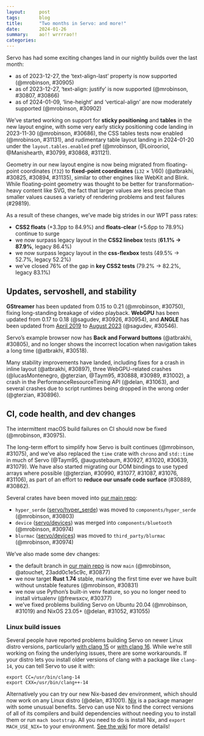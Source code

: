```yaml
---
layout:     post
tags:       blog
title:      "Two months in Servo: and more!"
date:       2024-01-26
summary:    ao!! wrrrrao!!
categories:
---
```


Servo has had some exciting changes land in our nightly builds over the last month:

- as of 2023-12-27, the ‘text-align-last’ property is now supported (@mrobinson, #30905)
- as of 2023-12-27, ‘text-align: justify’ is now supported (@mrobinson, #30807, #30866)
- as of 2024-01-09, ‘line-height’ and ‘vertical-align’ are now moderately supported (@mrobinson, #30902)

We’ve started working on support for **sticky positioning** and **tables** in the new layout engine, with some very early sticky positioning code landing in 2023-11-30 (@mrobinson, #30686), the CSS tables tests now enabled (@mrobinson, #31131), and rudimentary table layout landing in 2024-01-20 under the `layout.tables.enabled` pref (@mrobinson, @Loirooriol, @Manishearth, #30799, #30868, #31121).

Geometry in our new layout engine is now being migrated from floating-point coordinates (`f32`) to **fixed-point coordinates** (`i32` × 1/60) (@atbrakhi, #30825, #30894, #31135), similar to other engines like WebKit and Blink.
While floating-point geometry was thought to be better for transformation-heavy content like SVG, the fact that larger values are less precise than smaller values causes a variety of rendering problems and test failures (#29819).

As a result of these changes, we’ve made big strides in our WPT pass rates:

- **CSS2 floats** (+3.3pp to 84.9%) and **floats-clear** (+5.6pp to 78.9%) continue to surge
- we now surpass legacy layout in the **CSS2 linebox** tests (**61.1% → 87.9%**, legacy 86.4%)
- we now surpass legacy layout in the **css-flexbox** tests (49.5% → 52.7%, legacy 52.2%)
- we’ve closed 76% of the gap in **key CSS2 tests** (79.2% → 82.2%, legacy 83.1%)

## Updates, servoshell, and stability

**GStreamer** has been updated from 0.15 to 0.21 (@mrobinson, #30750), fixing long-standing breakage of video playback.
**WebGPU** has been updated from 0.17 to 0.18 (@sagudev, #30926, #30954), and **ANGLE** has been updated from [April 2019](https://chromium.googlesource.com/angle/angle/+/refs/heads/chromium/3729) to [August 2023](https://chromium.googlesource.com/angle/angle/+/refs/heads/chromium/5359) (@sagudev, #30546).

Servo’s example browser now has **Back and Forward buttons** (@atbrakhi, #30805), and no longer shows the incorrect location when navigation takes a long time (@atbrakhi, #30518).

Many stability improvements have landed, including fixes for a crash in inline layout (@atbrakhi, #30897), three WebGPU-related crashes (@lucasMontenegro, @gterzian, @Taym95, #30888, #30989, #31002), a crash in the PerformanceResourceTiming API (@delan, #31063), and several crashes due to script runtimes being dropped in the wrong order (@gterzian, #30896).

## CI, code health, and dev changes

The intermittent macOS build failures on CI should now be fixed (@mrobinson, #30975).

The long-term effort to simplify how Servo is built continues (@mrobinson, #31075), and we’ve also replaced the `time` crate with `chrono` and `std::time` in much of Servo (@Taym95, @augustebaum, #30927, #31020, #30639, #31079).
We have also started migrating our DOM bindings to use typed arrays where possible (@gterzian, #30990, #31077, #31087, #31076, #31106), as part of an effort to **reduce our unsafe code surface** (#30889, #30862).

Several crates have been moved into [our main repo](https://github.com/servo/servo):

* `hyper_serde` ([servo/hyper_serde](https://github.com/servo/hyper_serde)) was moved to `components/hyper_serde` (@mrobinson, #30803)
* `device` ([servo/devices](https://github.com/servo/devices)) was merged into `components/bluetooth` (@mrobinson, #30974)
* `blurmac` ([servo/devices](https://github.com/servo/devices)) was moved to `third_party/blurmac` (@mrobinson, #30974)

We’ve also made some dev changes:

- the default branch in [our main repo](https://github.com/servo/servo) is now `main` (@mrobinson, @atouchet, 23add0c1e5c9c, #30877)
- we now target **Rust 1.74** stable, marking the first time ever we have built without unstable features (@mrobinson, #30831)
- we now use Python’s built-in venv feature, so you no longer need to install virtualenv (@frewsxcv, #30377)
- we’ve fixed problems building Servo on Ubuntu 20.04 (@mrobinson, #31019) and NixOS 23.05+ (@delan, #31052, #31055)

### Linux build issues

Several people have reported problems building Servo on newer Linux distro versions, particularly [with clang 15](https://github.com/servo/servo/issues/31059) or [with clang 16](https://github.com/servo/servo/issues/30587).
While we’re still working on fixing the underlying issues, there are some workarounds.
If your distro lets you install older versions of clang with a package like `clang-14`, you can tell Servo to use it with:

```
export CC=/usr/bin/clang-14
export CXX=/usr/bin/clang++-14
```

Alternatively you can try our new Nix-based dev environment, which should now work on any Linux distro (@delan, #31001).
[Nix](https://nixos.org/manual/nix/stable/) is a package manager with some unusual benefits.
Servo can use Nix to find the correct versions of all of its compilers and build dependencies without needing you to install them or run `mach bootstrap`.
All you need to do is install Nix, and `export MACH_USE_NIX=` to your environment.
[See the wiki](https://github.com/servo/servo/wiki/Building#nix-on-other-distros) for more details!

<!--
    - layout
        - DONE sticky
        - DONE tables
        - inline
        - DONE Au
        - DONE wpt
    - xtermjs
    - updates
        - DONE angle
        - DONE webgpu
    - DONE minibrowser
    - DONE stability
    - ci
        - macOS
        - android
    - health
    - dev
        - DONE nix
        - DONE rust stable
-->

<!--
    based on
    - wpt dashboard
        prev	cur	legacy		delta	gap	ratio		
        79.2	82.2	83.1		3.0	3.9	76.9%		focus
        81.6	84.9	53.5		3.3	-28.1	-11.7%		floats
        73.3	78.9	68.2		5.6	-5.1	-109.8%		floats-clear
        61.1	87.9	86.4		26.8	25.3	105.9%		linebox !!
        78.1	78.8	87.5		0.7	9.4	7.4%		normal-flow
        87.6	88.2	81.1		0.6	-6.5	-9.2%		positioning
        60.5	61.8	60.1		1.3	-0.4	-325.0%		cssom
        44.6	48.6	44.2		4.0	-0.4	-1000.0%		css-position
        49.5	52.7	52.2		3.2	2.7	118.5%		css-flexbox !!
        8.2	30.8	36.8		22.6	28.6	79.0%		tables, css-tables
        39.9	44.2	35.6		4.3	-4.3	-100.0%		/css/csstext
        60.3	62.5	63.5		2.2	3.2	68.8%		/css
    - commits in nightlies 2023-11-28 through 2023-11-27
        >>> 2023-11-28T11:16:56Z
        >>> 2023-11-29T06:07:54Z
        >>> 2023-11-30T05:57:47Z
            +++ a05598402e8b21948e1ee9567dca76a491bd266e	https://github.com/servo/servo/pull/30686	Add initial support for sticky positioning for non-legacy layout (#30686)
        >>> 2023-12-01T05:53:38Z
        +++ f1c291853e331329271efba52a03ba5049e8358b	https://github.com/servo/servo/pull/30740	Stop sending " " to linebreaker for replaced content (#30740)
        >>> 2023-12-02T06:08:38Z
            +++ 604979e367faa6aa09805e8fa0223b8883ea009d	https://github.com/servo/servo/pull/30508	Replace script_plugins with a clippy like rustc driver (named crown) (#30508)
        +++ cdbd60fe53f64f08efcf9715c4655e38cd1d7ddd	https://github.com/servo/servo/pull/30800	Extend character-based soft wrap prevention to before atomics (#30800)
        >>> 2023-12-03T05:57:33Z
        >>> 2023-12-04T06:02:05Z
        >>> 2023-12-11T05:28:33Z
        warning: not reachable from default branch: 2668a0a43a19643922409e623880558dedfb4b98
            +++ e2743c61414f5d9cc0cd2d41dcc5c1d29f0b2d17	https://github.com/servo/servo/pull/30546	Bump mozangle to 0.5.0 (#30546)
            +++ 117d59d393cf7926063e8723934fec97fd61d713	https://github.com/servo/servo/pull/30377	Replace virtualenv with Python's built-in venv (#30377)
            +++ 7e82c5c957821f1328484e90becec0cfb5572938	https://github.com/servo/servo/pull/30831	Compile Servo with the latest version of rust stable (#30831)
        +++ bbc35b682f0fb926364e5800d20f77bba944a020	https://github.com/servo/servo/pull/30830	Remove thinlto servobuild.config option (#30830)
        +++ e7c412e7cae750c0eeb6374e14bbf8442eb2cacd	https://github.com/servo/servo/pull/30829	Remove clean_rmeta from crown test (#30829)
            +++ a326a60c1646cde1a8b34b70d7f632b341644d0a	https://github.com/servo/servo/pull/30805	Minibrowser: Add Back and Forward navigation (#30805)
        +++ 8ded1072ceda45e8f8b7716f5779c63996d7e653	https://github.com/servo/servo/pull/30823	Re-use the TextMetrics data structure in the Layout 2020 fragment tree (#30823)
            +++ f0b41623286a010cb021cd2debfa6b1be3b36b5d	https://github.com/servo/servo/pull/30799	Add initial support for table box tree construction (#30799)
            +++ 63701b338cd807dc237be4f3f0771a1fff933f09	https://github.com/servo/servo/pull/30820	Fix the upload docs action after renaming `master` to `main` (#30820)
            +++ ea8cd36f0d0c4485b0872774661de34c439d35c0	https://github.com/servo/servo/pull/30518	Fix the location url that reverts to the old value while loading (#30518)
            +++ 23add0c1e5c9cbdf0301b891d265e363d049532b	Rename the `master` branch to `main`
        >>> 2023-12-12T06:15:50Z
        +++ 1105eb66e9ce43f0f2ea6c6b5cea5e72394eee3f	https://github.com/servo/servo/pull/30848	Use os version in taplo cache-key & setuptools 65 in py3.8 (#30848)
            +++ 9f7afe595a11d32859b45bf3bf2fd36ee5ae46e7	https://github.com/servo/servo/pull/30836	Update mozjs (#30836)
            +++ a315bec4ed73c7c0ef89f120c8f52e2609f9028b	https://github.com/servo/servo/pull/30825	Use app units in replaced elements (#30825)
        >>> 2023-12-13T06:06:44Z
            +++ 17f3c45d4ff597dc1e179d89784bb5f57b4c03d7	https://github.com/servo/servo/pull/30767	Add initial support for offscreen rendering (#30767)
            +++ 97e6c72f5767e1cd754c82317a21aa222c5d968b	https://github.com/servo/servo/pull/30840	Add multiview feature flag in compositing and constellation (#30840)
            +++ 8a226fdb1975ae1df8d1a673eb3dca9f2bb771aa	https://github.com/servo/servo/pull/30841	constellation: notify embedder when events are hit-tested to browsers (#30841)
        >>> 2023-12-14T06:16:19Z
        >>> 2023-12-27T06:06:58Z
            +++ 7973cb64586d94a6987562fe6f180ac29ef0e971	https://github.com/servo/servo/pull/30926	Update wgpu to 0.18.1 (#30926)
        +++ 1f0f50b22bb43e965febf31f5a436113f2958725	https://github.com/servo/servo/pull/30912	Customizable wpt options and profile in workflows (#30912)
            +++ 81f5157522ae320068515571a371aa3b72de0cfa	https://github.com/servo/servo/pull/30868	Add support for table fixups (#30868)
            +++ 709d00583fb28fb668f10eab1f2f16f07c331078	https://github.com/servo/servo/pull/30866	layout: Make all word separators justification opportunities (#30866)
            +++ 74798c4b7bf173fc99b96e219c6c2cab136d5c4c	https://github.com/servo/servo/pull/30905	layout: Add support for `text-align-last` (#30905)
            +++ a9bf29cf8aede9771a16922c98cc933ce84b2ccc	https://github.com/servo/servo/pull/30897	Fix crash caused by arithmetic underflow in layout2020 (#30897)
        +++ abb017b8543efea54b732efa2846b25c949985c9	https://github.com/servo/servo/pull/30898	script: Allow moving back to non-quirks mode (#30898)
            +++ 256ab5353b9145dbda103ec48cf4d10f32f6912a	https://github.com/servo/servo/pull/30888	These changes fix #30843 (#30888) Fix a crash in WebGPU when WebGPU is disabled
            +++ e4aed3d06a8a1ef6e7af142f02be95ce2a3065cb	https://github.com/servo/servo/pull/30877	Update branch name to main (#30877)
            +++ ccf0b739dfca312a65002c443fb09537aa27225b	https://github.com/servo/servo/pull/30807	Add basic support for `text-align: justify` (#30807)
            +++ 569c4a8823369678870e1b5f50a2c484d32fb687	https://github.com/servo/servo/pull/30803	Integrate hyper_serde into Servo source (#30803)
        >>> 2023-12-28T06:04:45Z
        >>> 2023-12-29T06:03:36Z
            +++ e79171ec01199ba7100c0ad90576a6ec5705d80c	https://github.com/servo/servo/pull/30954	Update WebGPU CTS (#30954)
        >>> 2023-12-30T06:12:29Z
        >>> 2023-12-31T06:14:24Z
        >>> 2024-01-01T06:08:41Z
        >>> 2024-01-02T06:15:51Z
        +++ 7964a4f582d5697e0ea55203dd4ec25d69dbed97	https://github.com/servo/servo/pull/30963	Unfork and upgrade jemallocator (#30963)
        >>> 2024-01-03T06:11:55Z
            +++ 3353db71d232ed3e6108950e21a6dba6360e6d57	https://github.com/servo/servo/pull/30975	Fail gracefully when DMG smoketest fails (#30975)
        >>> 2024-01-04T06:14:15Z
            +++ f44ff83c20b82d1f3272d9389563e30f0d3c9700	https://github.com/servo/servo/pull/30989	WebGPU: always send exit message to script before exiting (#30989)
            +++ 65cbc95d38819e9b3d5870953015a9e7963a0ace	https://github.com/servo/servo/pull/30927	Replace time with std::time in components/devtools (#30927)
        +++ 0dbba9b6ffe0507011337c27c2709f6c4cebe1c0	https://github.com/servo/servo/pull/30973	Download Windows GStreamer dependencies from GitHub (#30973)
        >>> 2024-01-05T06:16:06Z
        +++ c219204084b8f8a747ebd37ec75472c1b7e97411	https://github.com/servo/servo/pull/30987	Fix crown on NixOS (#30987)
            +++ 90a9300f698aa266db47b336f3fcd7d6680b4d65	https://github.com/servo/servo/pull/30896	Script: ensure child JS runtimes are dropped before parent (#30896)
        >>> 2024-01-08T06:07:00Z
            +++ 79a0f76d26d43c7f6e38a60fbe2ec6bed1510543	https://github.com/servo/servo/pull/31019	Fix the build on Ubuntu 20.04 (#31019)
        +++ 9a1d7aabd71fe82c9420abdc33a6a9ba0f8eac52	https://github.com/servo/servo/pull/31003	bootstrap: Adding more output when installing dependencies (#31003)
            +++ 7fa4ea9740edccc93672d8cc428f6e9d4575a036	https://github.com/servo/servo/pull/30750	Upgrade media / GStreamer / GLib (#30750) 0.15 -> 0.21
        >>> 2024-01-09T06:16:45Z
            +++ aa073c3dcaffe30c7a6e272ba4ef5121c090f1bf	https://github.com/servo/servo/pull/30902	layout: Implement support for `line-height` and `vertical-align` (#30902)
        >>> 2024-01-10T06:16:53Z
            +++ 94a3c49a807626ecddb7f062e6856e9e0d66baca	https://github.com/servo/servo/pull/31001	Allow building with Nix on Linux distros other than NixOS (#31001)
            +++ 6a804cd775e3976103269ac54ae997a3accc8618	https://github.com/servo/servo/pull/30974	Integrate the `devices` respository (#30974)
            +++ fddc4a430fca591152c69f0793ab946dcdc81617	https://github.com/servo/servo/pull/31002	Fix failed request for adapter when not available (#31002)
        >>> 2024-01-11T06:08:02Z
            +++ 92196d985dceb0ca708b097e2a847b255d8387c8	https://github.com/servo/servo/pull/31020	Replace time with std::time in components/metrics & components/shared (#31020)
            +++ 17ffbbdd11b47d577bdfe4318c36bcb5de365b18	https://github.com/servo/servo/pull/31052	Nix: bump nixpkgs to nixos-23.05 (except gnumake) (#31052)
        >>> 2024-01-12T06:07:36Z
            +++ e145c512347807cdf44537fdfa83f2a5dda05b5a	https://github.com/servo/servo/pull/30990	WebIDL: use FLoat32Array  (#30990)
            +++ 90f70e3408e1d4b3f378e50f9f051cb00c77c446	https://github.com/servo/servo/pull/31063	Fix underflow in PerformanceResourceTiming API (#31063)
            +++ 1f1cf1499d1e249c58fb3ac8986e62cf0d796497	https://github.com/servo/servo/pull/31055	Nix: bump nixpkgs to nixos-unstable (#31055)
        >>> 2024-01-13T06:04:19Z
            +++ abb54f7832682bad1545b307a545a7ba977ef209	https://github.com/servo/servo/pull/31075	build: Don't add the `neon` feature for arm and aarch64 (#31075)
        >>> 2024-01-14T06:05:53Z
        >>> 2024-01-15T06:10:05Z
        >>> 2024-01-16T06:18:19Z
            +++ efa38c67fe6bdec751739bb3a0a6d159f2b695c8	https://github.com/servo/servo/pull/31091	ci: Remove the nightly-rust workflow (#31091)
        +++ 0d240b8713fb5cd933d348e668ab02a53859282b	https://github.com/servo/servo/pull/31088	deps: Raise the Python requirement to 3.10 (#31088)
        >>> 2024-01-17T06:09:03Z
            +++ 8c53a8c745ab2a5b660d6f170e74b4fecca189c1	https://github.com/servo/servo/pull/31077	use FLoat32Array in XRView (#31077)
            +++ 9654363c187ee549b82bca8c4e3098e4c20c7287	https://github.com/servo/servo/pull/30639	script: Start replacing `time` with `std::time` and `chrono`  (#30639)
        >>> 2024-01-18T06:17:19Z
            +++ 580062228bb083ccdc2144a43491bc4f916c57ad	https://github.com/servo/servo/pull/31079	Replace time with std::time in components/net (#31079)
        +++ d86e713a9cb5be2555d63bd477d47d440fa8c832	https://github.com/servo/servo/pull/31092	build: Clean up post-build copy of Windows DLLs (#31092)
            +++ f76982e2e7f411e2e2fd8e6dbfe92a080acefc54	https://github.com/servo/servo/pull/31087	script: Use FLoat32Array in XRRay (#31087)
            +++ 6a7b450478f69d9d83b0936a0ab28ac2d94761d4	https://github.com/servo/servo/pull/31076	use FLoat32Array in XRRigidTransform (#31076)
        >>> 2024-01-19T06:05:45Z
            +++ 8e5f28839cde6b9ee5cd7cb4f8c27ff0ae10a86c	https://github.com/servo/servo/pull/31120	Revert "Replace time with std::time in components/net (#31079)" (#31120)
        >>> 2024-01-20T06:04:40Z
            +++ fc31e69f79a68408fdd376a52942587a8fca9170	https://github.com/servo/servo/pull/31121	layout: Add *very* basic support for table layout (#31121)
            +++ 3d520f266800e0035c429ddf2a3b45922f502ebd	https://github.com/servo/servo/pull/30894	Use App units in flow layout (#30894)
            +++ 734eb469549db22b070d86bb13a8bd167d5d1e8e	https://github.com/servo/servo/pull/31131	wpt: Unskip the `css-tables suite (#31131)
            +++ 9d2c102fa0cc034b2bde51d27cd6c0e7f3cafa30	https://github.com/servo/servo/pull/31106	Use FLoat32Array in GamepadPose (#31106)
        >>> 2024-01-21T06:06:07Z
        >>> 2024-01-22T06:08:36Z
        >>> 2024-01-23T06:22:19Z
        +++ d7de206dbd459e8c8bf121f73755d12569c6cc55	https://github.com/servo/servo/pull/31086	Preliminary Android build support (#31086)
        >>> 2024-01-24T06:17:36Z
        +++ 5d7e2a823985a8314b10dc363eb191c0d4330424	https://github.com/servo/servo/pull/31123	Implement Event.composedPath (#31123)
        +++ 54fb381a0a4c070bac75e9f602bf905fa101194d	https://github.com/servo/servo/pull/31133	layout: Convert layout internal display to inline for replaced elements (#31133)
        +++ 7de0486e2e67a17e4cdcc881c7f3bd3fd1a66fb6	https://github.com/servo/servo/pull/31161	layout: Count word separators as justification opportunities when trimming whitespace (#31161)
        +++ dc2df7b02767004f0900055d985ecfc6cd874c9a	https://github.com/servo/servo/pull/31148	build: Add support for Visual Studio 2022 and VC143 DLLs (#31148)
            +++ 45af1198aa05882d6433642c45d1cd329f145782	https://github.com/servo/servo/pull/31135	Layout: use `Au` in `ContentSizes`  (#31135)
        >>> 2024-01-25T06:07:31Z
        +++ eb95703325aeb48d5f56a8da5b258bad608dd632	https://github.com/servo/servo/pull/30842	constellation: focusing and closing webviews (#30842)
-->

<!--
$ tools/list-commits-by-nightly.sh ~/code/servo 2>&1 | tee /dev/stderr | xclip -sel clip
From https://github.com/servo/servo
 * branch                  HEAD       -> FETCH_HEAD
>>> 2023-11-28T11:16:56Z
    81a38bde8cc0359efc32f2661fa5e4db33b38446	https://github.com/servo/servo/pull/30792	ci: do not set LIBCLANG_PATH for nightly build (#30792)
    0b2456b1eb8d251dd2f997d1e1958f23f5e4b777	https://github.com/servo/servo/pull/30791	build(deps): bump proc-macro2 from 1.0.69 to 1.0.70 (#30791)
    3a036a639e6cb5e4c0546de3adfde00e0b3e8d15	https://github.com/servo/servo/pull/30790	build(deps): bump js-sys from 0.3.65 to 0.3.66 (#30790)
    cccf8c2ffeeb3015ee5c3312bcf34e2caf48742f	https://github.com/servo/servo/pull/30789	build(deps): bump wasm-bindgen from 0.2.88 to 0.2.89 (#30789)
    139df1c73bba43a3fc6032bfc0f5518e9d87e856	https://github.com/servo/servo/pull/30783	Sync WPT with upstream (26-11-2023) (#30783)
    76401823f272754ba851a6fcbf0e4a63d074824e	https://github.com/servo/servo/pull/30775	build(deps): bump url from 2.4.1 to 2.5.0 (#30775)
    d10688b5ef3dceb2b8a0e5ca4e089cba12bca0cd	https://github.com/servo/servo/pull/30787	ci: use ubuntu 20.04 for nightly builds on linux (#30787)
>>> 2023-11-29T06:07:54Z
    bab2b58216f8845b3ecc8e0eaeba3b7175034f64	https://github.com/servo/servo/pull/30794	build(deps): bump errno from 0.3.7 to 0.3.8 (#30794)
    8f3491393f90678db6c65cc02ffe6c2403ece5ac	https://github.com/servo/servo/pull/30793	build(deps): bump web-sys from 0.3.65 to 0.3.66 (#30793)
>>> 2023-11-30T05:57:47Z
    53b0fa827d37f3f7127470371d12d2a1c917e396	https://github.com/servo/servo/pull/30796	Fix build script error.because starting with Python 3.9, the util module was moved from importlib to a separate top-level module called importlib.util. Therefore, if you are using Python 3.9 or later and you receive an AttributeError stating that module 'importlib' has no attribute 'util', it is likely due to a compatibility issue with your code. You can fix this issue by updating your code to import importlib.util directly (#30796)
    dd9366bfe7a76b3bee953632fa76b95d55618e3c	https://github.com/servo/servo/pull/30798	build(deps): bump ring from 0.17.5 to 0.17.6 (#30798)
+++ a05598402e8b21948e1ee9567dca76a491bd266e	https://github.com/servo/servo/pull/30686	Add initial support for sticky positioning for non-legacy layout (#30686)
>>> 2023-12-01T05:53:38Z
    b125bb6b6aa095fc287f279a13e6ff423deb3b0f	https://github.com/servo/servo/pull/30801	build(deps): bump core-foundation from 0.9.3 to 0.9.4 (#30801)
+++ f1c291853e331329271efba52a03ba5049e8358b	https://github.com/servo/servo/pull/30740	Stop sending " " to linebreaker for replaced content (#30740)
>>> 2023-12-02T06:08:38Z
    7bcb25c85c98c367c6423ebc0fed964dd08cad56	https://github.com/servo/servo/pull/30812	build(deps): bump slotmap from 1.0.6 to 1.0.7 (#30812)
    d837eb905518d0849f16a39ba343bdaffef1732f	https://github.com/servo/servo/pull/30809	build(deps): bump linux-raw-sys from 0.4.11 to 0.4.12 (#30809)
    49e8517b3a35009abedd10d08cc8f8faadd6e029	https://github.com/servo/servo/pull/30810	build(deps): bump core-graphics-types from 0.1.2 to 0.1.3 (#30810)
    20a122c2f6a1a97cf39938bc90b0d91cc198f0c7	https://github.com/servo/servo/pull/30804	Use git2 version of vergen (#30804)
+++ 604979e367faa6aa09805e8fa0223b8883ea009d	https://github.com/servo/servo/pull/30508	Replace script_plugins with a clippy like rustc driver (named crown) (#30508)
    20a73721de2f1a8a0b29905617783148bd3cfaff	https://github.com/servo/servo/pull/30806	Remove a comment that is no longer valid (#30806)
+++ cdbd60fe53f64f08efcf9715c4655e38cd1d7ddd	https://github.com/servo/servo/pull/30800	Extend character-based soft wrap prevention to before atomics (#30800)
>>> 2023-12-03T05:57:33Z
>>> 2023-12-04T06:02:05Z
>>> 2023-12-11T05:28:33Z
warning: not reachable from default branch: 2668a0a43a19643922409e623880558dedfb4b98
    2668a0a43a19643922409e623880558dedfb4b98	Use os version in taplo cache-key
    6bbd510e852c8ce6d0e9147aaa4ab486109711af	Python 3.10 on 20.04 runner
    589f2915237b39cdd6fd222d775737cb10f7b9b0	https://github.com/servo/servo/pull/30844	build(deps): bump rustix from 0.38.26 to 0.38.27 (#30844)
    77e04bc13ed23859f3c1ff2de19a4ec2756c9c88	https://github.com/servo/servo/pull/30839	build(deps): bump once_cell from 1.18.0 to 1.19.0 (#30839)
    3a5634a20c1926acd51e3cfb20dd9e6c36c9cf60	https://github.com/servo/servo/pull/30846	Update linux.yml (#30846)
    a9b64256f4b0df14d0e6ac071b51905f2a3e8ffc	https://github.com/servo/servo/pull/30845	build(deps): bump rustls from 0.21.9 to 0.21.10 (#30845)
+++ e2743c61414f5d9cc0cd2d41dcc5c1d29f0b2d17	https://github.com/servo/servo/pull/30546	Bump mozangle to 0.5.0 (#30546)
    6282c4d1476655f6822322935059a61fa7c83663	https://github.com/servo/servo/pull/30838	build(deps): bump try-lock from 0.2.4 to 0.2.5 (#30838)
    3310199cd0e5dd279ea4fb3896aedfe052d63522	https://github.com/servo/servo/pull/30837	build(deps): bump unicode-bidi from 0.3.13 to 0.3.14 (#30837)
+++ 117d59d393cf7926063e8723934fec97fd61d713	https://github.com/servo/servo/pull/30377	Replace virtualenv with Python's built-in venv (#30377)
    914fe64fc72462f3af743d9d1ff26781d9fecec3	https://github.com/servo/servo/pull/30814	Sync WPT with upstream (03-12-2023) (#30814)
+++ 7e82c5c957821f1328484e90becec0cfb5572938	https://github.com/servo/servo/pull/30831	Compile Servo with the latest version of rust stable (#30831)
    9c443cf2c1bbcee1f465cc76b7bf1ab551b85877	https://github.com/servo/servo/pull/30834	build(deps): bump ring from 0.17.6 to 0.17.7 (#30834)
    a92cf99cd272d0cc90aeb40938c4c37cd9928427	https://github.com/servo/servo/pull/30833	build(deps): bump filetime from 0.2.22 to 0.2.23 (#30833)
    d50954a9696b2b55501c76a006db8c266c64a92c	https://github.com/servo/servo/pull/30832	build(deps): bump mio from 0.8.9 to 0.8.10 (#30832)
+++ bbc35b682f0fb926364e5800d20f77bba944a020	https://github.com/servo/servo/pull/30830	Remove thinlto servobuild.config option (#30830)
+++ e7c412e7cae750c0eeb6374e14bbf8442eb2cacd	https://github.com/servo/servo/pull/30829	Remove clean_rmeta from crown test (#30829)
    9028c903325d5a37896f87a9667ebe81009de5d1	https://github.com/servo/servo/pull/30824	Generalize LengthPercentageOrAuto impl to Generic Type (#30824)
+++ a326a60c1646cde1a8b34b70d7f632b341644d0a	https://github.com/servo/servo/pull/30805	Minibrowser: Add Back and Forward navigation (#30805)
+++ 8ded1072ceda45e8f8b7716f5779c63996d7e653	https://github.com/servo/servo/pull/30823	Re-use the TextMetrics data structure in the Layout 2020 fragment tree (#30823)
+++ f0b41623286a010cb021cd2debfa6b1be3b36b5d	https://github.com/servo/servo/pull/30799	Add initial support for table box tree construction (#30799)
+++ 63701b338cd807dc237be4f3f0771a1fff933f09	https://github.com/servo/servo/pull/30820	Fix the upload docs action after renaming `master` to `main` (#30820)
    396af7c5633118b415d99b08a7b8a6099856fe9b	https://github.com/servo/servo/pull/30817	build(deps): bump rustix from 0.38.25 to 0.38.26 (#30817)
    16c402ef48dd5342ad68112a8373a9c2b0818ca3	https://github.com/servo/servo/pull/30819	build(deps): bump thin-vec from 0.2.12 to 0.2.13 (#30819)
    c909c64378125a33eab22236dfee83ee26b7a4b0	https://github.com/servo/servo/pull/30784	Fix typing issues in flex layout (#30784)
+++ ea8cd36f0d0c4485b0872774661de34c439d35c0	https://github.com/servo/servo/pull/30518	Fix the location url that reverts to the old value while loading (#30518)
+++ 23add0c1e5c9cbdf0301b891d265e363d049532b	Rename the `master` branch to `main`
>>> 2023-12-12T06:15:50Z
    48a95b2471c590a0ee1b85710fbb5a37ee8215c5	https://github.com/servo/servo/pull/30858	build(deps): bump libc from 0.2.150 to 0.2.151 (#30858)
    a4c3ba2a22bc9d63019fa1982e19f4bd6991ac85	https://github.com/servo/servo/pull/30856	build(deps): bump ryu from 1.0.15 to 1.0.16 (#30856)
    0a5ccf1bb8aad010773620140667ab5e6fcb5ef8	https://github.com/servo/servo/pull/30857	build(deps): bump http-body from 0.4.5 to 0.4.6 (#30857)
    e066700c998a0a69a3fb5249207cf6067ef4c2e1	https://github.com/servo/servo/pull/30855	build(deps): bump xcursor from 0.3.4 to 0.3.5 (#30855)
    ae31a01a0efc5eb13a4ec285fa3ed0f6c1f56e3e	https://github.com/servo/servo/pull/30854	build(deps): bump itoa from 1.0.9 to 1.0.10 (#30854)
    14305f2325efc02ca21d3a9990c25e436e295c10	https://github.com/servo/servo/pull/30853	build(deps): bump rustix from 0.38.27 to 0.38.28 (#30853)
    6026386d84c870e5be6b1ee4d1ef9bb53145f10e	https://github.com/servo/servo/pull/30852	build(deps): bump syn from 2.0.39 to 2.0.40 (#30852)
    8e5dc04347b22bb43320d410ae7e238931ed1f27	https://github.com/servo/servo/pull/30851	build(deps): bump profiling from 1.0.11 to 1.0.12 (#30851)
+++ 1105eb66e9ce43f0f2ea6c6b5cea5e72394eee3f	https://github.com/servo/servo/pull/30848	Use os version in taplo cache-key & setuptools 65 in py3.8 (#30848)
+++ 9f7afe595a11d32859b45bf3bf2fd36ee5ae46e7	https://github.com/servo/servo/pull/30836	Update mozjs (#30836)
+++ a315bec4ed73c7c0ef89f120c8f52e2609f9028b	https://github.com/servo/servo/pull/30825	Use app units in replaced elements (#30825)
>>> 2023-12-13T06:06:44Z
+++ 17f3c45d4ff597dc1e179d89784bb5f57b4c03d7	https://github.com/servo/servo/pull/30767	Add initial support for offscreen rendering (#30767)
+++ 97e6c72f5767e1cd754c82317a21aa222c5d968b	https://github.com/servo/servo/pull/30840	Add multiview feature flag in compositing and constellation (#30840)
+++ 8a226fdb1975ae1df8d1a673eb3dca9f2bb771aa	https://github.com/servo/servo/pull/30841	constellation: notify embedder when events are hit-tested to browsers (#30841)
    676c170b07551deabb9947f1f7ce6e0d1ec50974	https://github.com/servo/servo/pull/30865	Fix libsimpleservo build on Linux and BSD (#30865)
>>> 2023-12-14T06:16:19Z
    5e8f70fc2f71e2f4680c6adef2b005bd637c7e2e	https://github.com/servo/servo/pull/30872	build(deps): bump crossbeam-channel from 0.5.8 to 0.5.9 (#30872)
    01013b9ea8b3c5527a01e093a2c3b5b938c91186	https://github.com/servo/servo/pull/30871	Re-enable minification to fix the doc build (#30871)
    7ed6f330cf948b3fb4ad454fd95af00cc00e42c9	https://github.com/servo/servo/pull/30874	build(deps): bump crossbeam-utils from 0.8.16 to 0.8.17 (#30874)
    95dae276ccd130a5d7d0fbe35298f3853e5d1552	https://github.com/servo/servo/pull/30873	build(deps): bump syn from 2.0.40 to 2.0.41 (#30873)
    2fcbcb4b55b9ae7b518e78e6ea0f8828c0f76d70	https://github.com/servo/servo/pull/30867	Fix two more warnings in WebRender (#30867)
>>> 2023-12-27T06:06:58Z
    205d52a0c912a8418cbaf70bb82af3e182decc1d	https://github.com/servo/servo/pull/30948	Update h2 and servo-tidy.toml (#30948)
    e629ddb56df3d0a7331e060a41c86b44602e3a1b	https://github.com/servo/servo/pull/30947	build(deps): bump thiserror from 1.0.51 to 1.0.52 (#30947)
    29febb1b7bf5c88633527800ce036f403b7ef389	https://github.com/servo/servo/pull/30945	build(deps): bump futures-channel from 0.3.29 to 0.3.30 (#30945)
    3cf26dadcaac7406dba1482a71159e8e19119999	https://github.com/servo/servo/pull/30944	build(deps): bump futures-util from 0.3.29 to 0.3.30 (#30944)
    21f0c1637d086cdf57f7c7e0ef5454af753bd35d	https://github.com/servo/servo/pull/30943	build(deps): bump crossbeam-epoch from 0.9.10 to 0.9.17 (#30943)
    f272770f6ca4488a5afe8cab734ac3c8611f858d	https://github.com/servo/servo/pull/30942	build(deps): bump lyon_geom from 1.0.4 to 1.0.5 (#30942)
    85a5c18ab01d639bfd426fd18db9a03e27c6b5f6	https://github.com/servo/servo/pull/30939	De-dupe ahash (#30939)
    8d121a0a1d248bba29c6fb52624e9fef84b0ce89	https://github.com/servo/servo/pull/30940	Update requirements.txt (#30940)
    cad3ca2512e3e7e1a3a527e771bb2ff88f4cd47a	https://github.com/servo/servo/pull/30938	Sync WPT with upstream (25-12-2023) (#30938)
    d58fc0d674a2d41e57df79c52051c121d2e2864b	https://github.com/servo/servo/pull/30937	build(deps): bump futures-core from 0.3.29 to 0.3.30 (#30937)
    bfa3f8aede4f61a44fa718963022fe572e5cb319	https://github.com/servo/servo/pull/30933	build(deps): bump indexmap from 1.9.3 to 2.1.0 (#30933)
    4214462e5a802710773a94f485aa7d000c183360	https://github.com/servo/servo/pull/30935	build(deps): bump crossbeam-channel from 0.5.9 to 0.5.10 (#30935)
    66c17af150e5021edcda54dac6ad398179464d25	https://github.com/servo/servo/pull/30934	build(deps): bump futures-io from 0.3.29 to 0.3.30 (#30934)
    ee8df0f3a5e167604457e277e659421f45c782de	https://github.com/servo/servo/pull/30932	build(deps): bump crossbeam-utils from 0.8.17 to 0.8.18 (#30932)
    3aebbd41eb703a80ccf4c67dfee45c218647b5f2	https://github.com/servo/servo/pull/30931	build(deps): bump futures-sink from 0.3.29 to 0.3.30 (#30931)
    734accdbd21d17f609a6b67a8d906ce87fa8cc95	https://github.com/servo/servo/pull/30930	build(deps): bump syn from 2.0.42 to 2.0.43 (#30930)
    6d37c8789e72fffbb49913c05f60fcf9d3c4d915	https://github.com/servo/servo/pull/30929	build(deps): bump futures-task from 0.3.29 to 0.3.30 (#30929)
    1d2b77ea8b2fb4356a0a9cd39fc7aa6d56d41d90	https://github.com/servo/servo/pull/30928	build(deps): bump object from 0.32.1 to 0.32.2 (#30928)
+++ 7973cb64586d94a6987562fe6f180ac29ef0e971	https://github.com/servo/servo/pull/30926	Update wgpu to 0.18.1 (#30926)
    3ce590bec4f281ab68a817ce2d9872234a66ddf6	https://github.com/servo/servo/pull/30925	Fix wpt-sync-from-upstream boolean (#30925)
    554b35b7050523e9cd668d7fbdaa6abbf8bc7746	https://github.com/servo/servo/pull/30919	Improve formatting of Python files (#30919)
    df157dcc0389138a93c2c0e748b00995ac7d1bc4	https://github.com/servo/servo/pull/30923	dependencies: Update to latest version of `unwind-sys` (#30923)
    1e540e69ae074a1e8378f8ffc2a4fd89ff0ab484	https://github.com/servo/servo/pull/30921	Update mozjs to use ESR115.7 (#30921)
    6486efeeb27de3e197566e2dff6f136a751dbb2c	https://github.com/servo/servo/pull/30917	build(deps): bump proc-macro2 from 1.0.70 to 1.0.71 (#30917)
+++ 1f0f50b22bb43e965febf31f5a436113f2958725	https://github.com/servo/servo/pull/30912	Customizable wpt options and profile in workflows (#30912)
+++ 81f5157522ae320068515571a371aa3b72de0cfa	https://github.com/servo/servo/pull/30868	Add support for table fixups (#30868)
+++ 709d00583fb28fb668f10eab1f2f16f07c331078	https://github.com/servo/servo/pull/30866	layout: Make all word separators justification opportunities (#30866)
    8e31daeb6ba01c9af13b71280a002dc70a13ef0a	https://github.com/servo/servo/pull/30908	build(deps): bump syn from 2.0.41 to 2.0.42 (#30908)
    d296f0c5bea13dc109842a3fabd60e91b881fe2b	https://github.com/servo/servo/pull/30907	Fix flake8 config (#30907)
    8c257298c5f6ce75ef2617277a407c92541a1c9d	https://github.com/servo/servo/pull/30909	build(deps): bump anyhow from 1.0.75 to 1.0.76 (#30909)
    f2882879d8d345c62d8d1d076485af6280e54dde	https://github.com/servo/servo/pull/30903	Fix the try build when pushing to branches (#30903)
+++ 74798c4b7bf173fc99b96e219c6c2cab136d5c4c	https://github.com/servo/servo/pull/30905	layout: Add support for `text-align-last` (#30905)
    d007d265bd5449d6c8e5abd18f946b79ca9f31f7	https://github.com/servo/servo/pull/30906	Fix the unwind-sys build on latest Fedora (#30906)
+++ a9bf29cf8aede9771a16922c98cc933ce84b2ccc	https://github.com/servo/servo/pull/30897	Fix crash caused by arithmetic underflow in layout2020 (#30897)
+++ abb017b8543efea54b732efa2846b25c949985c9	https://github.com/servo/servo/pull/30898	script: Allow moving back to non-quirks mode (#30898)
    c8cfab2518937a1e2c1c62a7378bea4b8b06be6e	https://github.com/servo/servo/pull/30901	build(deps): bump tokio from 1.35.0 to 1.35.1 (#30901)
    6f09da1463a2a93f14a9cd941291e431fae587f8	https://github.com/servo/servo/pull/30900	build(deps): bump pkg-config from 0.3.27 to 0.3.28 (#30900)
    0989ffbf26872449fcb1d9c83cb2f99061831126	https://github.com/servo/servo/pull/30899	build(deps): bump profiling from 1.0.12 to 1.0.13 (#30899)
+++ 256ab5353b9145dbda103ec48cf4d10f32f6912a	https://github.com/servo/servo/pull/30888	These changes fix #30843 (#30888) Fix a crash in WebGPU when WebGPU is disabled
    8bbcf0abafc22cd840cd03f36b5b3b7d2d815493	https://github.com/servo/servo/pull/30884	build(deps): bump hyper from 0.14.27 to 0.14.28 (#30884)
    b156cd5ca219b4fb555ee4ea11cb96b796848d5b	https://github.com/servo/servo/pull/30883	build(deps): bump home from 0.5.5 to 0.5.9 (#30883)
    a7d5fc4db19aaf9dc28f7e617dd231906c759106	https://github.com/servo/servo/pull/30882	build(deps): bump thiserror from 1.0.50 to 1.0.51 (#30882)
    5c8fc7309d54ae2ffb4fd1eed122d411d454b13c	https://github.com/servo/servo/pull/30879	Update web-platform-tests to revision b'a85f0dfe538b9cb894388a65dba7a2a21db050c7' (#30879)
+++ e4aed3d06a8a1ef6e7af142f02be95ce2a3065cb	https://github.com/servo/servo/pull/30877	Update branch name to main (#30877)
+++ ccf0b739dfca312a65002c443fb09537aa27225b	https://github.com/servo/servo/pull/30807	Add basic support for `text-align: justify` (#30807)
    0be30b30ceecbde34cc03c30e44536a5d3f8b7a9	https://github.com/servo/servo/pull/30870	Fix the WPT exporter (#30870)
    29eb4878ed12d073e6fb805184b2f747ddfc9841	https://github.com/servo/servo/pull/30859	build(deps): bump tokio from 1.34.0 to 1.35.0 (#30859)
+++ 569c4a8823369678870e1b5f50a2c484d32fb687	https://github.com/servo/servo/pull/30803	Integrate hyper_serde into Servo source (#30803)
>>> 2023-12-28T06:04:45Z
    7305c59304a776dfcb197f91c02b1d28fe8a29ff	https://github.com/servo/servo/pull/30951	build(deps): bump futures-executor from 0.3.29 to 0.3.30 (#30951)
    4c47f7f723d3f60eb53fc5fe161338d48f559942	https://github.com/servo/servo/pull/30950	build(deps): bump serde_bytes from 0.11.12 to 0.11.13 (#30950)
    b51908d1785dac1035a0db395ba4220a042920e7	https://github.com/servo/servo/pull/30949	build(deps): bump anyhow from 1.0.76 to 1.0.77 (#30949)
    574445c27a6975213900d9c05e81cd89f7f6e2ed	https://github.com/servo/servo/pull/30946	build(deps): bump fdeflate from 0.3.1 to 0.3.2 (#30946)
>>> 2023-12-29T06:03:36Z
    f77554bfa37ad9db085619363f769192b8141ea3	https://github.com/servo/servo/pull/30956	build(deps): bump tempfile from 3.8.1 to 3.9.0 (#30956)
+++ e79171ec01199ba7100c0ad90576a6ec5705d80c	https://github.com/servo/servo/pull/30954	Update WebGPU CTS (#30954)
    90a25ab2e1344e13bf58c0dcab3ce5e9b58f3572	https://github.com/servo/servo/pull/30955	build(deps): bump fdeflate from 0.3.2 to 0.3.3 (#30955)
    bd052f536e92c6acdd7a2902af9896e3221139c1	https://github.com/servo/servo/pull/30924	bhm: Fix a warning in the Linux sampler (#30924)
>>> 2023-12-30T06:12:29Z
    ae1421a5156205ce339407c6862fa247e373a2e9	https://github.com/servo/servo/pull/30957	Update mozjs (#30957)  Move rust-mozjs's build script to mozjs-sys #409 
    be1a0a0b2b871c3d72536ee1eea5521c6214d637	https://github.com/servo/servo/pull/30958	fix: add a missing dot in HACKING_QUICKSTART.md (#30958)
>>> 2023-12-31T06:14:24Z
    f08ba0f6fff3cde89d326316b33c86a880b46739	https://github.com/servo/servo/pull/30959	build(deps): bump memchr from 2.6.4 to 2.7.1 (#30959)
>>> 2024-01-01T06:08:41Z
>>> 2024-01-02T06:15:51Z
    f58541e65263daf60d3f5c3f8ad075b09d25223b	https://github.com/servo/servo/pull/30962	Sync WPT with upstream (01-01-2024) (#30962)
+++ 7964a4f582d5697e0ea55203dd4ec25d69dbed97	https://github.com/servo/servo/pull/30963	Unfork and upgrade jemallocator (#30963)
    d8e1e0e07ca0828e200af9f47a7e120ccdcd945c	https://github.com/servo/servo/pull/30967	build(deps): bump clang-sys from 1.3.1 to 1.7.0 (#30967)
    f51c7847fb88c55f39b67edb7e95a98d48361420	https://github.com/servo/servo/pull/30969	build(deps): bump serde_json from 1.0.108 to 1.0.109 (#30969)
    634c3fb1bd671582d664d38d89259920d88b2232	https://github.com/servo/servo/pull/30965	build(deps): bump anyhow from 1.0.77 to 1.0.78 (#30965)
    eb06c00c201cefd1116651debb2252d430f6eb0a	https://github.com/servo/servo/pull/30964	build(deps): bump thiserror from 1.0.52 to 1.0.53 (#30964)
>>> 2024-01-03T06:11:55Z
    230e00c31350095b078f195152c4c37bf57900bd	https://github.com/servo/servo/pull/30983	build(deps): bump serde from 1.0.193 to 1.0.194 (#30983)
    3274c812e5f87ae544aeba2d5b2b9f0f5f16e52a	https://github.com/servo/servo/pull/30978	build(deps): bump iana-time-zone from 0.1.58 to 0.1.59 (#30978)
    8916ae73ccf9111df7e9788ab17414870cbe8989	https://github.com/servo/servo/pull/30982	build(deps): bump anyhow from 1.0.78 to 1.0.79 (#30982)
    d2b4439dec428c819712a7260950bcdf13617b0a	https://github.com/servo/servo/pull/30980	build(deps): bump thiserror from 1.0.53 to 1.0.55 (#30980)
    8faa90450192978b080ff95ba39a64b1b8111ba4	https://github.com/servo/servo/pull/30977	build(deps): bump quote from 1.0.33 to 1.0.35 (#30977)
+++ 3353db71d232ed3e6108950e21a6dba6360e6d57	https://github.com/servo/servo/pull/30975	Fail gracefully when DMG smoketest fails (#30975)
    bbadef3365e0565fca96e9a0c2e2cb014f8d60e8	https://github.com/servo/servo/pull/30976	Remove the servo-gst-plugin (#30976)
    5b0c03801a4a52252ccf0b6add7f8ea76187b0d8	https://github.com/servo/servo/pull/30966	build(deps): bump ahash from 0.8.6 to 0.8.7 (#30966)
    516cc2cbca55a1d1505a494875d0c2022ac314c2	https://github.com/servo/servo/pull/30941	tidy: A few small improvements and fixes (#30941)
>>> 2024-01-04T06:14:15Z
+++ f44ff83c20b82d1f3272d9389563e30f0d3c9700	https://github.com/servo/servo/pull/30989	WebGPU: always send exit message to script before exiting (#30989)
+++ 65cbc95d38819e9b3d5870953015a9e7963a0ace	https://github.com/servo/servo/pull/30927	Replace time with std::time in components/devtools (#30927)
    d0998a771ae773509104e1fcfbe23d4a69f7aa90	https://github.com/servo/servo/pull/30995	build(deps): bump thiserror from 1.0.55 to 1.0.56 (#30995)
    e306f69f64396ec84f00acf56536439ef23b02ff	https://github.com/servo/servo/pull/30994	build(deps): bump serde_bytes from 0.11.13 to 0.11.14 (#30994)
    06fedebe1160e7f0e46e70a0cce3ac6f6ada018c	https://github.com/servo/servo/pull/30993	build(deps): bump serde_json from 1.0.109 to 1.0.110 (#30993)
    6695dba5927ba879f1f8b3c398e139bcedb76e13	https://github.com/servo/servo/pull/30992	build(deps): bump semver from 1.0.20 to 1.0.21 (#30992)
    a7e97af9f2c3ae04fc9336fc71ff6e779a23eac8	https://github.com/servo/servo/pull/30991	build(deps): bump prettyplease from 0.2.15 to 0.2.16 (#30991)
    94d76b29468d6468068a3d99eab7ddc14a5f7bb4	https://github.com/servo/servo/pull/30960	docs(style): update outdated `stylo` project name and link (#30960)
    7580aa2fc2d779df979578d688e47986461c03d4	https://github.com/servo/servo/pull/30985	Update futures (#30985)
    51c91d2881689537ace800f87482f47b30c62956	https://github.com/servo/servo/pull/30988	bootstrap: Don't try to install Windows Python with `./mach bootstrap` (#30988)
+++ 0dbba9b6ffe0507011337c27c2709f6c4cebe1c0	https://github.com/servo/servo/pull/30973	Download Windows GStreamer dependencies from GitHub (#30973)
>>> 2024-01-05T06:16:06Z
+++ c219204084b8f8a747ebd37ec75472c1b7e97411	https://github.com/servo/servo/pull/30987	Fix crown on NixOS (#30987)
    21d9c2cc637842118adc5af682422e3df994710b	https://github.com/servo/servo/pull/31004	build(deps): bump proc-macro2 from 1.0.74 to 1.0.75 (#31004)
+++ 90a9300f698aa266db47b336f3fcd7d6680b4d65	https://github.com/servo/servo/pull/30896	Script: ensure child JS runtimes are dropped before parent (#30896)
    2f6f03a3b5ab49368e27988960c78d8f7d5f1190	https://github.com/servo/servo/pull/30996	build(deps): bump windows-core from 0.51.1 to 0.52.0 (#30996)
    a3a2a433877ce9d9b4cf8d04551c145543450333	https://github.com/servo/servo/pull/30998	Remove IRC comment in style.md (#30998)
>>> 2024-01-08T06:07:00Z
+++ 79a0f76d26d43c7f6e38a60fbe2ec6bed1510543	https://github.com/servo/servo/pull/31019	Fix the build on Ubuntu 20.04 (#31019)
    d0ce48db06c121028e723ad3375186ab0fb961da	https://github.com/servo/servo/pull/31015	Fix installation instructions for Python on Debian-like distributions in README (#31015)
    4132bc920b829a82dafae39ff66f2a56c353f46f	https://github.com/servo/servo/pull/31009	build(deps): bump syn from 2.0.46 to 2.0.48 (#31009)
    2cecd1c99e2a28476019256d332672082d5ea66f	https://github.com/servo/servo/pull/31011	build(deps): bump itertools from 0.10.5 to 0.12.0 (#31011)
    d83741d14c98b114ed8b1fd0e795d292467dc76b	https://github.com/servo/servo/pull/31010	build(deps): bump num-rational from 0.4.0 to 0.4.1 (#31010)
+++ 9a1d7aabd71fe82c9420abdc33a6a9ba0f8eac52	https://github.com/servo/servo/pull/31003	bootstrap: Adding more output when installing dependencies (#31003)
    afb0d4c56ed98c4a16fe51d9cf051cc351aba16f	https://github.com/servo/servo/pull/31005	build(deps): bump serde_json from 1.0.110 to 1.0.111 (#31005)
+++ 7fa4ea9740edccc93672d8cc428f6e9d4575a036	https://github.com/servo/servo/pull/30750	Upgrade media / GStreamer / GLib (#30750) 0.15 -> 0.21
>>> 2024-01-09T06:16:45Z
    dd0149d95374593f3c613716284fe584a2324cbb	https://github.com/servo/servo/pull/31029	build(deps): bump serde from 1.0.194 to 1.0.195 (#31029)
    77cf708ca6a01b30db718f6abf4cbfc730c6f604	https://github.com/servo/servo/pull/31027	build(deps): bump winnow from 0.5.31 to 0.5.33 (#31027)
    e2c490aaac581c726f8405f6b6917f5469e6f848	https://github.com/servo/servo/pull/31035	build(deps): bump crossbeam-channel from 0.5.10 to 0.5.11 (#31035)
    15d6c39ba6bd6191d5688b8f02e0af32827fc753	https://github.com/servo/servo/pull/31031	build(deps): bump libz-sys from 1.1.12 to 1.1.13 (#31031)
    a78bb04c1a5ec5d655bad3f8c2c7d80c4b09c520	https://github.com/servo/servo/pull/31032	build(deps): bump base64 from 0.21.5 to 0.21.6 (#31032)
    ea4bf488912a7f13a6f960e71dd247e6ec3e25d5	https://github.com/servo/servo/pull/31034	build(deps): bump proc-macro2 from 1.0.75 to 1.0.76 (#31034)
    9278c28863ce20d3c7dd11323d9bbdab122718f3	https://github.com/servo/servo/pull/31033	build(deps): bump crossbeam-utils from 0.8.18 to 0.8.19 (#31033)
    cfa955778df17caf36dbb0a0216f2a3b392703d0	https://github.com/servo/servo/pull/31030	build(deps): bump crossbeam-epoch from 0.9.17 to 0.9.18 (#31030)
    65c44dea37fbfe743aa8d8adc1de97fe59158bc2	https://github.com/servo/servo/pull/31008	build(deps): bump cpufeatures from 0.2.11 to 0.2.12 (#31008)
+++ aa073c3dcaffe30c7a6e272ba4ef5121c090f1bf	https://github.com/servo/servo/pull/30902	layout: Implement support for `line-height` and `vertical-align` (#30902)
    527119aebb4e0c05e3ba17c5ba2e2741d51489a9	https://github.com/servo/servo/pull/31018	Sync WPT with upstream (07-01-2024) (#31018)
>>> 2024-01-10T06:16:53Z
    bfa853a1cc305048d99a6eba5201ac86e8fbb1c1	https://github.com/servo/servo/pull/31044	build(deps): bump libc from 0.2.151 to 0.2.152 (#31044)
    81c665e392182ad0ab61243d180d7448000992bc	https://github.com/servo/servo/pull/31043	build(deps): bump crossbeam-deque from 0.8.1 to 0.8.5 (#31043)
    91ef26b203ae99cff0a6f46fefd4c783a9132af5	https://github.com/servo/servo/pull/31040	build(deps): bump getrandom from 0.2.11 to 0.2.12 (#31040)
    1150a2c33fc9793dfd55f3f7ba6019d311589c9d	https://github.com/servo/servo/pull/31041	build(deps): bump libz-sys from 1.1.13 to 1.1.14 (#31041)
    54dd8becc1d5684f19c1e4b6f6b9c5a2c43c2ebe	https://github.com/servo/servo/pull/31038	build: Combine and simplify GStreamer shared object lists (#31038)
+++ 94a3c49a807626ecddb7f062e6856e9e0d66baca	https://github.com/servo/servo/pull/31001	Allow building with Nix on Linux distros other than NixOS (#31001)
+++ 6a804cd775e3976103269ac54ae997a3accc8618	https://github.com/servo/servo/pull/30974	Integrate the `devices` respository (#30974)
+++ fddc4a430fca591152c69f0793ab946dcdc81617	https://github.com/servo/servo/pull/31002	Fix failed request for adapter when not available (#31002)
>>> 2024-01-11T06:08:02Z
+++ 92196d985dceb0ca708b097e2a847b255d8387c8	https://github.com/servo/servo/pull/31020	Replace time with std::time in components/metrics & components/shared (#31020)
    e3e0d8f2c41e5d3b7ec46c851a9754fe4e486dae	https://github.com/servo/servo/pull/31058	build(deps): bump termcolor from 1.4.0 to 1.4.1 (#31058)
    81d4236c8c66cbb86685c4acc115a08671bd1d1c	https://github.com/servo/servo/pull/31057	fixed commented time in nightly-rust.yml (#31057)
+++ 17ffbbdd11b47d577bdfe4318c36bcb5de365b18	https://github.com/servo/servo/pull/31052	Nix: bump nixpkgs to nixos-23.05 (except gnumake) (#31052)
    355567186400d0531657d0eedda7625de9d0e93a	https://github.com/servo/servo/pull/31039	layout: Split `LineItem` layout into a new file (#31039)
>>> 2024-01-12T06:07:36Z
    6dc208bb09bc85b8f08118fd91c6848ca29c6d16	https://github.com/servo/servo/pull/31068	build(deps): bump h2 from 0.3.22 to 0.3.23 (#31068)
    24a18a985e54ced34d9e7fc08debdc0a955bba2b	https://github.com/servo/servo/pull/31066	build(deps): bump winnow from 0.5.33 to 0.5.34 (#31066)
+++ e145c512347807cdf44537fdfa83f2a5dda05b5a	https://github.com/servo/servo/pull/30990	WebIDL: use FLoat32Array  (#30990)
+++ 90f70e3408e1d4b3f378e50f9f051cb00c77c446	https://github.com/servo/servo/pull/31063	Fix underflow in PerformanceResourceTiming API (#31063)
+++ 1f1cf1499d1e249c58fb3ac8986e62cf0d796497	https://github.com/servo/servo/pull/31055	Nix: bump nixpkgs to nixos-unstable (#31055)
>>> 2024-01-13T06:04:19Z
    efe4071a5b97f7b5bc460bf99c26823bbf0d918f	https://github.com/servo/servo/pull/31082	build(deps): bump js-sys from 0.3.66 to 0.3.67 (#31082)
    fdd9263cae673a3a6d06630a56515a7e398d163a	https://github.com/servo/servo/pull/31081	build(deps): bump vergen from 8.2.6 to 8.2.7 (#31081)
    3efaaa1514947191c563aef6a6ef6a99d80a297b	https://github.com/servo/servo/pull/31080	build(deps): bump wasm-bindgen from 0.2.89 to 0.2.90 (#31080)
+++ abb54f7832682bad1545b307a545a7ba977ef209	https://github.com/servo/servo/pull/31075	build: Don't add the `neon` feature for arm and aarch64 (#31075)
    b61c794ae43da74b6038055295bbf8f7eb877b28	https://github.com/servo/servo/pull/31073	fix conditional logic that enables native bluetooth (#31073)
>>> 2024-01-14T06:05:53Z
    e7d2d23e1eb3aca4d69666ea21682188a9be1e35	https://github.com/servo/servo/pull/31085	Update web-platform-tests to revision b'5049a31d2a7eebd7bca08317e56664021a8bd36c' (#31085)
>>> 2024-01-15T06:10:05Z
>>> 2024-01-16T06:18:19Z
    4248168f38bdb24114e42fe5835a377043349428	https://github.com/servo/servo/pull/31096	build(deps): bump jpeg-decoder from 0.3.0 to 0.3.1 (#31096)
    214a423dc2cb80a50c13676aec7e527e6ceb0fd6	https://github.com/servo/servo/pull/31103	build(deps): bump freetype from 0.7.0 to 0.7.1 (#31103)
    cf2fd238246261d882773af74dac8d9b0cdd31b4	https://github.com/servo/servo/pull/31102	build(deps): bump rustix from 0.38.28 to 0.38.30 (#31102)
    3e00979ce734f258697847a36930a52b19d8c294	https://github.com/servo/servo/pull/31101	build(deps): bump web-sys from 0.3.66 to 0.3.67 (#31101)
    d5ae4e6d36ce3d2ee91bdca8fcfd769f317c7f6d	https://github.com/servo/servo/pull/31099	build(deps): bump png from 0.17.10 to 0.17.11 (#31099)
    a75eec6fe41253f1bcf8c7770d1ed91c43635451	https://github.com/servo/servo/pull/31100	build(deps): bump vergen from 8.2.7 to 8.2.10 (#31100)
    4c371986f701ea15b9fdb8b83ddec5a59cced973	https://github.com/servo/servo/pull/31097	build(deps): bump image from 0.24.7 to 0.24.8 (#31097)
    33b9e7e77a4e18d59bb6c1a24882d9e7d3b0a4c1	https://github.com/servo/servo/pull/31094	build(deps): bump tiff from 0.9.0 to 0.9.1 (#31094)
    1b847c3166d17a957f5ab5e4aae3a3fcb10d875c	https://github.com/servo/servo/pull/31083	layout: Switch `IndependentLayout` to use `Au` instead of `Length` (#31083)
+++ efa38c67fe6bdec751739bb3a0a6d159f2b695c8	https://github.com/servo/servo/pull/31091	ci: Remove the nightly-rust workflow (#31091)
    25a9f4560ec0270c5f5b4794c30be85b3ca12ef3	https://github.com/servo/servo/pull/31026	bootstrap: Improve pip dependency resolution (#31026)
    5d94fc6b708e3ab172802dbc1825ca9b427335ac	https://github.com/servo/servo/pull/31067	build(deps): bump base64 from 0.21.6 to 0.21.7 (#31067)
+++ 0d240b8713fb5cd933d348e668ab02a53859282b	https://github.com/servo/servo/pull/31088	deps: Raise the Python requirement to 3.10 (#31088)
    3c1ab6545829442d30cc8244074f59c9e857755f	https://github.com/servo/servo/pull/31090	crown: Add a cargo config.toml file (#31090)
    97284ead14d90ca4891f709d220e4d6ee0c2f4c1	https://github.com/servo/servo/pull/31089	Temporarily disable the webaudio tests (#31089)
    ee46f233d9ed02fc25ea9b2c7b2a4e0a829616e0	https://github.com/servo/servo/pull/31071	audiobuffer: ensure dest has the same size as source in copy from channel (#31071)
>>> 2024-01-17T06:09:03Z
    55bf020d8989c732b095b9e330bc55369f11d432	https://github.com/servo/servo/pull/31107	build(deps): bump vergen from 8.2.10 to 8.3.0 (#31107)
+++ 8c53a8c745ab2a5b660d6f170e74b4fecca189c1	https://github.com/servo/servo/pull/31077	use FLoat32Array in XRView (#31077)
+++ 9654363c187ee549b82bca8c4e3098e4c20c7287	https://github.com/servo/servo/pull/30639	script: Start replacing `time` with `std::time` and `chrono`  (#30639)
    c06ae7faf201e539a4cfbaefb6d5b8444796f472	https://github.com/servo/servo/pull/31095	ci: Set LLVM_PATH when building docs (#31095)
    f2b3e497b24da23f480939be1616925fa326721d	https://github.com/servo/servo/pull/31098	build(deps): bump smallvec from 1.11.2 to 1.12.0 (#31098)
>>> 2024-01-18T06:17:19Z
    d9cb4445ff85b687307f93d950eab810dee2c6b0	https://github.com/servo/servo/pull/31113	build(deps): bump fdeflate from 0.3.3 to 0.3.4 (#31113)
    7480f67497464a7664cab37a739299e2a5d50498	https://github.com/servo/servo/pull/31114	build(deps): bump vergen from 8.3.0 to 8.3.1 (#31114)
    831c7fa5e8e1e7975969270320033b9940c70f7d	https://github.com/servo/servo/pull/31112	build(deps): bump bitflags from 2.4.1 to 2.4.2 (#31112)
    746dd0892f6f24f4cde6ff10e9778f3770894834	https://github.com/servo/servo/pull/31111	build(deps): bump pkg-config from 0.3.28 to 0.3.29 (#31111)
    0ab41e977fbfed1012bdf120d7279522b589bc8c	https://github.com/servo/servo/pull/31110	build(deps): bump linux-raw-sys from 0.4.12 to 0.4.13 (#31110)
+++ 580062228bb083ccdc2144a43491bc4f916c57ad	https://github.com/servo/servo/pull/31079	Replace time with std::time in components/net (#31079)
+++ d86e713a9cb5be2555d63bd477d47d440fa8c832	https://github.com/servo/servo/pull/31092	build: Clean up post-build copy of Windows DLLs (#31092)
+++ f76982e2e7f411e2e2fd8e6dbfe92a080acefc54	https://github.com/servo/servo/pull/31087	script: Use FLoat32Array in XRRay (#31087)
    d43adb1a92c419680be86e7335f3de84b75fb2ef	https://github.com/servo/servo/pull/31078	build: Only set PATH for GStreamer (#31078)
+++ 6a7b450478f69d9d83b0936a0ab28ac2d94761d4	https://github.com/servo/servo/pull/31076	use FLoat32Array in XRRigidTransform (#31076)
>>> 2024-01-19T06:05:45Z
    9a698b7bfbb2d8ec72e31d103051edf1f11b3e51	https://github.com/servo/servo/pull/31132	mach: remove the generic 'test' command since it only supports two types of tests (#31129) (#31132)
    0c8e74dcecfe02034ee5ea150ee9f5910250c595	https://github.com/servo/servo/pull/31128	mach: Don't print anything when deps are up-to-date (#31128)
    729f40d1e080ebea5b858c60ee9372dcb2d13d09	https://github.com/servo/servo/pull/31127	Remove the `.hgignore` file (#31127)
    64292cbb97407254bdaca949cf33c29139015a3e	https://github.com/servo/servo/pull/31126	build(deps): bump unicode-bidi from 0.3.14 to 0.3.15 (#31126)
    e8212b5db18a39ed987b26f368880d5c5dfaf184	https://github.com/servo/servo/pull/31125	build(deps): bump h2 from 0.3.23 to 0.3.24 (#31125)
    8ffa567cfa3c239dfb374986f5bf3a85f790cbc1	https://github.com/servo/servo/pull/31122	build(deps): bump rayon-core from 1.12.0 to 1.12.1 (#31122)
    fdfeb3ed4425c3ac659bea8e2fc5535cb3b9488d	https://github.com/servo/servo/pull/31115	wpt: Create a base class for Servo process executors (#31115)
    c641c589e5f18e461887bdb67528425fe683715d	https://github.com/servo/servo/pull/31119	build: Use `--keep-going` in `./mach doc` (#31119)
+++ 8e5f28839cde6b9ee5cd7cb4f8c27ff0ae10a86c	https://github.com/servo/servo/pull/31120	Revert "Replace time with std::time in components/net (#31079)" (#31120)
    c3fd27c225e66fc00611bcd35f462077dfcf21d1	https://github.com/servo/servo/pull/31118	ci: Fix WPT try layout configuration (#31118)
>>> 2024-01-20T06:04:40Z
    f93aefdb7359e1ac6cad99133262b9909b6908b9	https://github.com/servo/servo/pull/31139	build(deps): bump smallvec from 1.12.0 to 1.13.0 (#31139)
    87e88eecf246b5ee43a47870855ddb1be263fa00	https://github.com/servo/servo/pull/31138	build(deps): bump uuid from 1.6.1 to 1.7.0 (#31138)
    957016f83cca3ad8815b5476ce9ff34a36d1cefa	https://github.com/servo/servo/pull/31140	build(deps): bump rayon from 1.8.0 to 1.8.1 (#31140)
    a8b34e88ca9ab4d0707fdf7ff3e30a508c8f54fe	https://github.com/servo/servo/pull/31117	layout: Convert all inline iteration to a new `foreach` function (#31117)
+++ fc31e69f79a68408fdd376a52942587a8fca9170	https://github.com/servo/servo/pull/31121	layout: Add *very* basic support for table layout (#31121)
+++ 3d520f266800e0035c429ddf2a3b45922f502ebd	https://github.com/servo/servo/pull/30894	Use App units in flow layout (#30894)
+++ 734eb469549db22b070d86bb13a8bd167d5d1e8e	https://github.com/servo/servo/pull/31131	wpt: Unskip the `css-tables suite (#31131)
+++ 9d2c102fa0cc034b2bde51d27cd6c0e7f3cafa30	https://github.com/servo/servo/pull/31106	Use FLoat32Array in GamepadPose (#31106)
>>> 2024-01-21T06:06:07Z
>>> 2024-01-22T06:08:36Z
    8dcf3dd0b0fee0658fea43645db266be32eb2c11	https://github.com/servo/servo/pull/31143	Fix trivial typo in variable name (#31143)
    23a4a750beb89ef8e79bafc75f7a86a9e88971e1	https://github.com/servo/servo/pull/31144	Update web-platform-tests to revision b'a10b8c0164b4c4521040898ee9394738aca488b0' (#31144)
>>> 2024-01-23T06:22:19Z
    33500ed05fddd8d2985815b61d0f61b237b98b57	https://github.com/servo/servo/pull/31158	build(deps): bump regex from 1.10.2 to 1.10.3 (#31158)
    768e27344fc9e4b97ebd510256d129cfb50385e0	https://github.com/servo/servo/pull/31159	build(deps): bump smallvec from 1.13.0 to 1.13.1 (#31159)
    ebe741724f7d09e6df59a4afdbaf90ed50446e31	https://github.com/servo/servo/pull/31157	build(deps): bump env_logger from 0.10.1 to 0.10.2 (#31157)
    92453fa1b4b91b166a552e8bc993ef688585075d	https://github.com/servo/servo/pull/31155	build(deps): bump proc-macro2 from 1.0.76 to 1.0.78 (#31155)
    24a669a278cc3e5c8d6c5cd27ba2364b0c0d1919	https://github.com/servo/servo/pull/31154	build(deps): bump regex-automata from 0.4.3 to 0.4.4 (#31154)
    504fbc35a50657d89e1ff49a5b768dc2ffbc3cdd	https://github.com/servo/servo/pull/31153	build(deps): bump weezl from 0.1.7 to 0.1.8 (#31153)
    adea6248f745b65630c7cc9d3519312d93d9f143	https://github.com/servo/servo/pull/31151	build(deps): bump is-terminal from 0.4.9 to 0.4.10 (#31151)
    5c1723c9833c133e1af641533293e63d8723f8d3	https://github.com/servo/servo/pull/31147	rustdoc: Fix many rustdoc errors (#31147)
+++ d7de206dbd459e8c8bf121f73755d12569c6cc55	https://github.com/servo/servo/pull/31086	Preliminary Android build support (#31086)
    8e6bdb69b1b5110ac7fce5801d8ee3e9fd7c6354	https://github.com/servo/servo/pull/31137	Layout: Clean up `Au` conversion helper functions in the flexbox  (#31137)
>>> 2024-01-24T06:17:36Z
    6baaa828261af49e790938666ee89f156a736821	https://github.com/servo/servo/pull/31162	build(deps): bump chrono from 0.4.31 to 0.4.32 (#31162)
+++ 5d7e2a823985a8314b10dc363eb191c0d4330424	https://github.com/servo/servo/pull/31123	Implement Event.composedPath (#31123)
+++ 54fb381a0a4c070bac75e9f602bf905fa101194d	https://github.com/servo/servo/pull/31133	layout: Convert layout internal display to inline for replaced elements (#31133)
    890588945d2f0b9ad28d024d5a1ba2fb85542637	https://github.com/servo/servo/pull/31145	Use Uint8Array for TextEncoder (#31145)
+++ 7de0486e2e67a17e4cdcc881c7f3bd3fd1a66fb6	https://github.com/servo/servo/pull/31161	layout: Count word separators as justification opportunities when trimming whitespace (#31161)
    1d67aa44ca13cb3bcccc96b34fc2d86272e33f71	https://github.com/servo/servo/pull/31152	build(deps): bump webxr from `21d9e38` to `3b2f303` (#31152)
+++ dc2df7b02767004f0900055d985ecfc6cd874c9a	https://github.com/servo/servo/pull/31148	build: Add support for Visual Studio 2022 and VC143 DLLs (#31148)
+++ 45af1198aa05882d6433642c45d1cd329f145782	https://github.com/servo/servo/pull/31135	Layout: use `Au` in `ContentSizes`  (#31135)
    bd25c07b22cdd20566f5373c6e458c5e2fc51d80	https://github.com/servo/servo/pull/31156	build(deps): bump shlex from 1.2.0 to 1.3.0 (#31156)
    cf5d9c7a28a11e6780b0dc69e9d8dc562cc724f6	https://github.com/servo/servo/pull/31150	ci: fix reference to android job filename in main.yml (#31150)
>>> 2024-01-25T06:07:31Z
    af6652fc098fee10cdf4d2ad67648e7d813f1ec8	https://github.com/servo/servo/pull/31163	tests: Add GStreamer library directory to DYLD_LIBRARY_PATH (#31163)
+++ eb95703325aeb48d5f56a8da5b258bad608dd632	https://github.com/servo/servo/pull/30842	constellation: focusing and closing webviews (#30842)
-->

<style>
    /* guaranteed minimum width for first paragraph after a float */
    ._floatmin {
        display: block;
        width: 13em;
        overflow: hidden;
    }
    ._none {
        display: none;
    }
    ._fig:not(#specificity) {
        width: 33em;
        max-width: 100%;
        margin: 1em auto;
    }
    ._fig > ._flex {
        display: flex;
    }
    ._fig._min {
        width: min-content;
    }
    ._fig table {
        text-align: initial;
    }
    ._fig figcaption._notes {
        text-align: left;
        width: max-content;
        max-width: 100%;
    }
    ._figl:not(#specificity),
    ._figr:not(#specificity) {
        margin: 0 1em 1em;
    }
    ._figl {
        float: left;
    }
    ._figr {
        float: right;
    }
    .figl > iframe,
    .figr > iframe,
    .figl > a > img,
    .figr > a > img {
        width: 17em;
        max-width: max-content;
    }
    ._runin {
        margin-bottom: 1em;
    }
    ._runin > p,
    ._runin > h2 {
        display: inline;
    }
    ._correction {
        max-width: 33em;
        margin: 1em auto;
        border-bottom: 1px solid;
        padding-bottom: 1em;
    }
</style>
